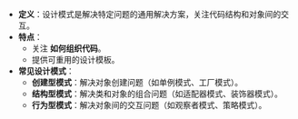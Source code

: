 - **定义**：设计模式是解决特定问题的通用解决方案，关注代码结构和对象间的交互。
- **特点**：
    - 关注 **如何组织代码**。
    - 提供可重用的设计模板。
- **常见设计模式**：
    - **创建型模式**：解决对象创建问题（如单例模式、工厂模式）。
    - **结构型模式**：解决类和对象的组合问题（如适配器模式、装饰器模式）。
    - **行为型模式**：解决对象间的交互问题（如观察者模式、策略模式）。